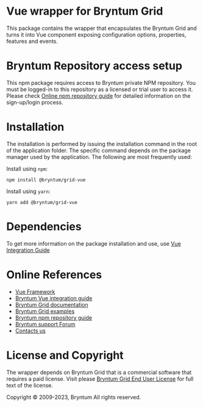 # Vue wrapper for Bryntum Grid
This package contains the wrapper that encapsulates the Bryntum Grid and turns it into Vue component exposing configuration options, properties, features and events.

# Bryntum Repository access setup

This npm package requires access to Bryntum private NPM repository.
You must be logged-in to this repository as a licensed or trial user to access it.
Please check [Online npm repository guide](https://bryntum.com/products/grid/docs/guide/Grid/npm-repository) for detailed information on the sign-up/login process.

# Installation
The installation is performed by issuing the installation command in the root of the application folder.
The specific command depends on the package manager used by the application.
The following are most frequently used:

Install using `npm`:
```
npm install @bryntum/grid-vue
```
Install using `yarn`:
```
yarn add @bryntum/grid-vue
```

# Dependencies

To get more information on the package installation and use, use
[Vue Integration Guide](https://bryntum.com/products/grid/docs/guide/Grid/integration/vue/guide)

# Online References

* [Vue Framework](https://vuejs.org/)
* [Bryntum Vue integration guide](https://bryntum.com/products/grid/docs/guide/Grid/integration/vue/guide)
* [Bryntum Grid documentation](https://bryntum.com/products/grid/docs/)
* [Bryntum Grid examples](https://bryntum.com/products/grid/examples/)
* [Bryntum npm repository guide](https://bryntum.com/products/grid/docs/guide/Grid/npm-repository)
* [Bryntum support Forum](https://forum.bryntum.com/)
* [Contacts us](https://bryntum.com/contact/)

# License and Copyright
The wrapper depends on Bryntum Grid that is a commercial software that requires a paid license.
Visit please [Bryntum Grid End User License](https://bryntum.com/products/grid/license/) for full text of the license.

Copyright © 2009-2023, Bryntum
All rights reserved.
